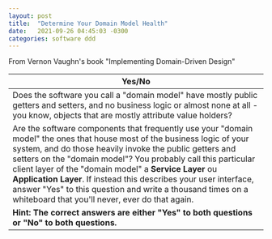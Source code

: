 ```yaml
---
layout: post
title:  "Determine Your Domain Model Health"
date:   2021-09-26 04:45:03 -0300
categories: software ddd
---
```


From Vernon Vaughn's book "Implementing Domain-Driven Design"

|Yes/No|
|------|
|Does the software you call a "domain model" have mostly public getters and setters, and no business logic or almost none at all - you know, objects that are mostly attribute value holders?|
|Are the software components that frequently use your "domain model" the ones that house most of the business logic of your system, and do those heavily invoke the public getters and setters on the "domain model"? You probably call this particular client layer of the "domain model" a **Service Layer** ou **Application Layer**. If instead this describes your user interface, answer "Yes" to this question and write a thousand times on a whiteboard that you'll never, ever do that again.|
|**Hint: The correct answers are either "Yes" to both questions or "No" to both questions.**|
